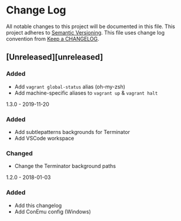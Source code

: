 # Change Log
All notable changes to this project will be documented in this file.
This project adheres to [Semantic Versioning](http://semver.org/).
This file uses change log convention from [Keep a CHANGELOG](http://keepachangelog.com).

## [Unreleased][unreleased]

### Added
- Add `vagrant global-status` alias (oh-my-zsh)
- Add machine-specific aliases to `vagrant up` & `vagrant halt`

1.3.0 - 2019-11-20

### Added
- Add subtlepatterns backgrounds for Terminator
- Add VSCode workspace

### Changed
- Change the Terminator background paths

1.2.0 - 2018-01-03

### Added 
- Add this changelog
- Add ConEmu config (Windows)
